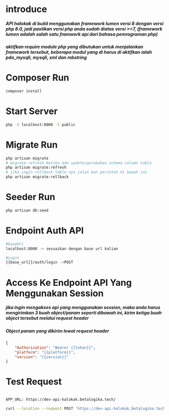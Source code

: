 # introduce

<h5>API halokak di build menggunakan framework lumen versi 8 dengan versi php 8.0, jadi pastikan versi php anda sudah diatas versi >=7, (framework lumen adalah salah satu framwork api dari bahasa pemrograman php) </h5>

<h5>
aktifkan require module php yang dibutukan untuk menjalankan framework tersebut, beberapa modul yang di harus di aktifkan ialah pdo_mysqli, mysqli, xml  dan mbstring 
</h5>

# Composer Run

```Bash
composer install
```

# Start Server

```Bash
php -S localhost:8000 -t public
```

# Migrate Run

```Bash
php artisan migrate
# migrate refresh ketika ada update/perubahan schema column table
php artisan migrate:refresh
# jika ingin rollback table nya jalan kan perintah di bawah ini
php artisan migrate:rollback

```

# Seeder Run

```Bash
php artisan db:seed
```

# Endpoint Auth API

```Bash
#baseUrl
localhost:8000 -> sesuaikan dengan base url kalian

#Login
{{base_url}}/auth/login ->POST

```

# Access Ke Endpoint API Yang Menggunakan Session

<h5>jika ingin mengakses api yang menggunakan session, maka anda harus mengirimkan 3 buah object/param seperti dibawah ini, kirim ketiga buah object tersebut melalui request header</h5>

<h5>Object param yang dikirim lewat request header</h5>

```JSON
{
    "Authorization": "Bearer {{token}}",
    "platform": "{{platform}}",
    "version": "{{version}}"
}
```

# Test Request

```Bash

APP_URL: https://dev-api-halokak.betalogika.tech/

curl --location --request POST 'https://dev-api-halokak.betalogika.tech/oauth/token' \

```
